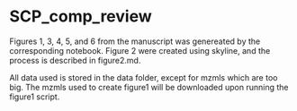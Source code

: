 # SCP_comp_review

Figures 1, 3, 4, 5, and 6 from the manuscript was genereated by the corresponding notebook. Figure 2 were created using skyline, and the process is described in figure2.md.

All data used is stored in the data folder, except for mzmls which are too big. The mzmls used to create figure1 will be downloaded upon running the figure1 script. 

